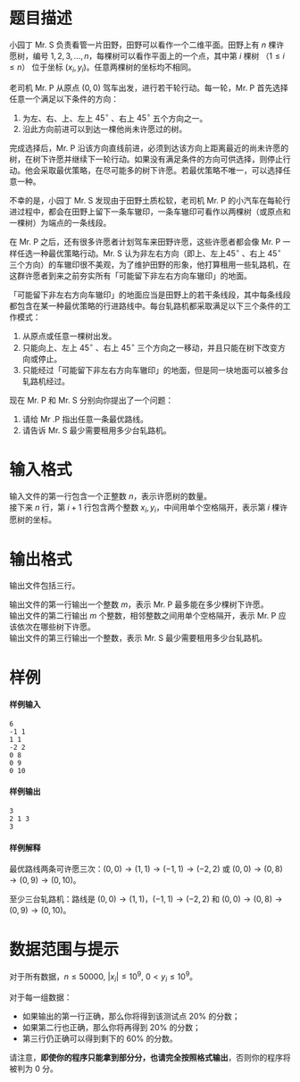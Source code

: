 
# 题目描述

小园丁 Mr. S 负责看管一片田野，田野可以看作一个二维平面。田野上有 $n$ 棵许愿树，编号 $1,2,3, \ldots ,n$，每棵树可以看作平面上的一个点，其中第 $i$ 棵树 （$1 \leq i \leq n$） 位于坐标 $(x_i,y_i)$。任意两棵树的坐标均不相同。

老司机 Mr. P 从原点 $(0,0)$ 驾车出发，进行若干轮行动。每一轮，Mr. P 首先选择任意一个满足以下条件的方向：

1. 为左、右、上、左上 $45^{\circ}$ 、右上 $45^{\circ}$ 五个方向之一。
2. 沿此方向前进可以到达一棵他尚未许愿过的树。

完成选择后，Mr. P 沿该方向直线前进，必须到达该方向上距离最近的尚未许愿的树，在树下许愿并继续下一轮行动。如果没有满足条件的方向可供选择，则停止行动。他会采取最优策略，在尽可能多的树下许愿。若最优策略不唯一，可以选择任意一种。

不幸的是，小园丁 Mr. S 发现由于田野土质松软，老司机 Mr. P 的小汽车在每轮行进过程中，都会在田野上留下一条车辙印，一条车辙印可看作以两棵树（或原点和一棵树）为端点的一条线段。

在 Mr. P 之后，还有很多许愿者计划驾车来田野许愿，这些许愿者都会像 Mr. P 一样任选一种最优策略行动。Mr. S 认为非左右方向（即上、左上$45^{\circ}$ 、右上 $45^{\circ}$ 三个方向）的车辙印很不美观，为了维护田野的形象，他打算租用一些轧路机，在这群许愿者到来之前夯实所有「可能留下非左右方向车辙印」的地面。

「可能留下非左右方向车辙印」的地面应当是田野上的若干条线段，其中每条线段都包含在某一种最优策略的行进路线中。每台轧路机都采取满足以下三个条件的工作模式：

1. 从原点或任意一棵树出发。
2. 只能向上、左上 $45^{\circ}$ 、右上 $45^{\circ}$ 三个方向之一移动，并且只能在树下改变方向或停止。
3. 只能经过「可能留下非左右方向车辙印」的地面，但是同一块地面可以被多台轧路机经过。

现在 Mr. P 和 Mr. S 分别向你提出了一个问题：

1. 请给 Mr .P 指出任意一条最优路线。
2. 请告诉 Mr. S 最少需要租用多少台轧路机。

# 输入格式

输入文件的第一行包含一个正整数 $n$，表示许愿树的数量。  
接下来 $n$ 行，第 $i+1$ 行包含两个整数 $x_i,y_i$，中间用单个空格隔开，表示第 $i$ 棵许愿树的坐标。

# 输出格式

输出文件包括三行。

输出文件的第一行输出一个整数 $m$，表示 Mr. P 最多能在多少棵树下许愿。  
输出文件的第二行输出 $m$ 个整数，相邻整数之间用单个空格隔开，表示 Mr. P 应该依次在哪些树下许愿。  
输出文件的第三行输出一个整数，表示 Mr. S 最少需要租用多少台轧路机。

# 样例

#### 样例输入
```plain
6
-1 1
1 1
-2 2
0 8
0 9
0 10
```

#### 样例输出
```plain
3
2 1 3
3
```

#### 样例解释

最优路线两条可许愿三次：$(0,0) \rightarrow (1,1) \rightarrow (−1,1) \rightarrow (−2,2)$ 或 $(0,0) \rightarrow (0,8) \rightarrow (0,9) \rightarrow (0,10)$。 

至少三台轧路机：路线是 $(0,0) \rightarrow (1,1)$，$(−1,1) \rightarrow (−2,2)$ 和 $(0,0) \rightarrow (0,8) \rightarrow (0,9) \rightarrow (0,10)$。

# 数据范围与提示

对于所有数据，$n \leq 50000, \ |x_i| \leq 10^9, \ 0<y_i \leq 10^9$。

对于每一组数据：

* 如果输出的第一行正确，那么你将得到该测试点 $20\%$ 的分数；
* 如果第二行也正确，那么你将再得到 $20\%$ 的分数；
* 第三行仍正确可以得到剩下的 $60\%$ 的分数。

请注意，**即使你的程序只能拿到部分分，也请完全按照格式输出**，否则你的程序将被判为 $0$ 分。


